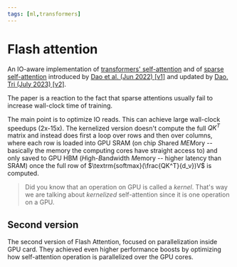 ```yaml
---
tags: [ml,transformers]
---
```

[paper]: https://arxiv.org/abs/2205.14135
[paper_v2]: https://tridao.me/publications/flash2/flash2.pdf

# Flash attention

An IO-aware implementation of [transformers'
self-attention](./transformer_self_attention.md) and of [sparse
self-attention](./transformer_sparse_self_attention.md) introduced by [Dao et
al. (Jun 2022) \[v1\]][paper] and updated by [Dao, Tri (July 2023)
\[v2\]][paper_v2].

The paper is a reaction to the fact that sparse attentions usually fail to
increase wall-clock time of training.

The main point is to optimize IO reads. This can achieve large wall-clock
speedups (2x-15x). The kernelized version doesn't compute the full $QK^T$ matrix
and instead does first a loop over rows and then over columns, where each row is
loaded into GPU SRAM (on chip *S*hared *MEM*ory -- basically the memory the
computing cores have straight access to) and only saved to GPU HBM
(*H*igh-*B*andwidth *M*emory -- higher latency than SRAM) once the full row of
$\textrm{softmax}(\frac{QK^T}{d_v})V$ is computed.

> Did you know that an operation on GPU is called a *kernel*. That's way we are
> talking about *kernelized* self-attention since it is one operation on a GPU.

## Second version

The second version of Flash Attention, focused on parallelization inside GPU
card. They achieved even higher performance boosts by optimizing how
self-attention operation is parallelized over the GPU cores.

